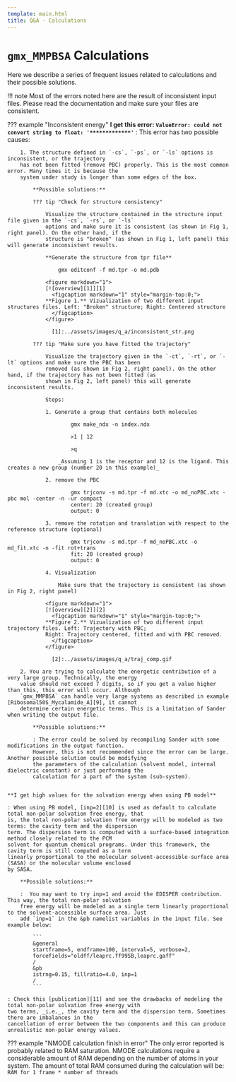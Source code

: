 ```yaml
---
template: main.html
title: Q&A - Calculations
---
```


# `gmx_MMPBSA` Calculations
Here we describe a series of frequent issues related to calculations and their possible solutions.

!!! note 
    Most of the errors noted here are the result of inconsistent input files. Please read the documentation and make 
    sure your files are consistent.



??? example "Inconsistent energy"
    **I get this error: `ValueError: could not convert string to float: '*************'`**
    : This error has two possible causes:
        
        1. The structure defined in `-cs`, `-ps`, or `-ls` options is inconsistent, or the trajectory
        has not been fitted (remove PBC) properly. This is the most common error. Many times it is because the 
        system under study is longer than some edges of the box.
        
            **Possible solutions:**
            
            ??? tip "Check for structure consistency"
                
                Visualize the structure contained in the structure input file given in the `-cs`, `-rs`, or `-ls` 
                options and make sure it is consistent (as shown in Fig 1, right panel). On the other hand, if the 
                structure is "broken" (as shown in Fig 1, left panel) this will generate inconsistent results.
                
                **Generate the structure from tpr file**
                    
                    gmx editconf -f md.tpr -o md.pdb

                <figure markdown="1">
                [![overview][1]][1]
                  <figcaption markdown="1" style="margin-top:0;">
                **Figure 1.** Vizualization of two different input structures files. Left: "Broken" structure; Right: Centered structure 
                  </figcaption>
                </figure>
                
                  [1]:../assets/images/q_a/inconsistent_str.png
    
            ??? tip "Make sure you have fitted the trajectory"

                Visualize the trajectory given in the `-ct`, `-rt`, or `-lt` options and make sure the PBC has been 
                removed (as shown in Fig 2, right panel). On the other hand, if the trajectory has not been fitted (as 
                shown in Fig 2, left panel) this will generate inconsistent results.
                
                Steps:
    
                1. Generate a group that contains both molecules
                    
                        gmx make_ndx -n index.ndx
                
                        >1 | 12
                
                        >q

                    _Assuming 1 is the receptor and 12 is the ligand. This creates a new group (number 20 in this example)_
                
                2. remove the PBC
                    
                        gmx trjconv -s md.tpr -f md.xtc -o md_noPBC.xtc -pbc mol -center -n -ur compact
                        center: 20 (created group)
                        output: 0
                
                3. remove the rotation and translation with respect to the reference structure (optional)
                    
                        gmx trjconv -s md.tpr -f md_noPBC.xtc -o md_fit.xtc -n -fit rot+trans
                        fit: 20 (created group)
                        output: 0
                    
                4. Visualization
                    
                    Make sure that the trajectory is consistent (as shown in Fig 2, right panel)

                <figure markdown="1">
                [![overview][2]][2]
                  <figcaption markdown="1" style="margin-top:0;">
                **Figure 2.** Vizualization of two different input trajectory files. Left: Trajectory with PBC; 
                Right: Trajectory centered, fitted and with PBC removed.
                  </figcaption>
                </figure>
                
                  [2]:../assets/images/q_a/traj_comp.gif
        
        2. You are trying to calculate the energetic contribution of a very large group. Technically, the energy 
        value should not exceed 7 digits, so if you get a value higher than this, this error will occur. Although 
        `gmx_MMPBSA` can handle very large systems as described in example [Ribosomal50S_Mycalamide_A][9], it cannot 
        determine certain energetic terms. This is a limitation of Sander when writing the output file.
           
            **Possible solutions:**
    
            : The error could be solved by recompiling Sander with some modifications in the output function. 
            However, this is not recommended since the error can be large. Another possible solution could be modifying 
            the parameters of the calculation (solvent model, internal dielectric constant) or just performing the 
            calculation for a part of the system (sub-system).

    
    **I get high values for the solvation energy when using PB model**

    : When using PB model, [inp=2][10] is used as default to calculate total non-polar solvation free energy, that 
    is, the total non-polar solvation free energy will be modeled as two terms: the cavity term and the dispersion 
    term. The dispersion term is computed with a surface-based integration method closely related to the PCM 
    solvent for quantum chemical programs. Under this framework, the cavity term is still computed as a term 
    linearly proportional to the molecular solvent-accessible-surface area (SASA) or the molecular volume enclosed 
    by SASA.

        **Possible solutions:**
    
        :  You may want to try inp=1 and avoid the EDISPER contribution. This way, the total non-polar solvation 
        free energy will be modeled as a single term linearly proportional to the solvent-accessible surface area. Just 
        add `inp=1` in the &pb namelist variables in the input file. See example below:

            ```
            &general
            startframe=5, endframe=100, interval=5, verbose=2, 
            forcefields="oldff/leaprc.ff99SB,leaprc.gaff"
            /
            &pb
            istrng=0.15, fillratio=4.0, inp=1
            /
            ```

    : Check this [publication][11] and see the drawbacks of modeling the total non-polar solvation free energy with 
    two terms, _i.e._, the cavity term and the dispersion term. Sometimes there are imbalances in the 
    cancellation of error between the two components and this can produce unrealistic non-polar energy values.

??? example "NMODE calculation finish in error"
    The only error reported is probably related to RAM saturation. NMODE calculations require a considerable amount 
    of RAM depending on the number of atoms in your system. The amount of total RAM consumed during the calculation 
    will be: `RAM for 1 frame * number of threads`    



  [9]: ../examples/Ribosomal50S_Mycalamide_A/README.md
  [10]: ../input_file.md#pb-namelist-variables
  [11]: https://pubs.acs.org/doi/full/10.1021/jp073399n
